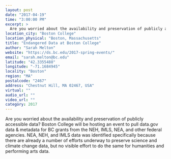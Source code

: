 ```yaml
---
layout: post
date: "2017-04-19"
time: "3:00:00 PM"
excerpt: >
  Are you worried about the availability and preservation of publicly accessible data? Boston College will be hosting an event to pull data....
location_city: "Boston College"
location_physical: "Boston, Massachusetts"
title: "Endangered Data at Boston College"
author: "Sarah Melton"
website: "https://ds.bc.edu/2017-spring-events/"
email: "sarah.melton@bc.edu"
latitude: "42.3355488"
longitude: "-71.1684945"
locality: "Boston"
region: "MA"
postalcode: "2467"
address: "Chestnut Hill, MA 02467, USA"
virtual: ""
audio_url: ""
video_url: ""
category: 2017
---
```


Are you worried about the availability and preservation of publicly accessible data? Boston College will be hosting an event to pull data.gov data & metadata for BC grants from the NEH, IMLS, NEA, and other federal agencies. NEA, NEH, and IMLS data was identified specifically because there are already a number of efforts underway to preserve science and climate change data, but no visible effort to do the same for humanities and performing arts data.
